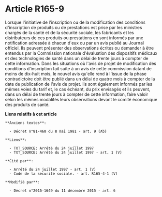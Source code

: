 # Article R165-9

Lorsque l'initiative de l'inscription ou de la modification des conditions d'inscription de produits ou de prestations est
prise par les ministres chargés de la santé et de la sécurité sociale, les fabricants et les distributeurs de ces produits ou
prestations en sont informés par une notification adressée à chacun d'eux ou par un avis publié au Journal officiel. Ils
peuvent présenter des observations écrites ou demander à être entendus par la Commission nationale d'évaluation des
dispositifs médicaux et des technologies de santé dans un délai de trente jours à compter de cette information. Dans les
situations où l'avis de projet de modification des conditions d'inscription fait suite à un avis de cette commission datant
de moins de dix-huit mois, le nouvel avis qu'elle rend à l'issue de la phase contradictoire doit être publié dans un délai de
quatre mois à compter de la date de publication de l'avis de projet. Ils sont également informés par les mêmes voies du tarif
et, le cas échéant, du prix envisagés et ils peuvent, dans un délai de trente jours à compter de cette information, faire
valoir selon les mêmes modalités leurs observations devant le comité économique des produits de santé.

**Liens relatifs à cet article**

	**Anciens textes**:

	  - Décret n°81-460 du 8 mai 1981 - art. 9 (Ab)

	**Liens**:

	  - TXT_SOURCE: Arrêté du 24 juillet 1997
	  - TXT_SOURCE: Arrêté du 24 juillet 1997 - art. 1 (V)

	**Cité par**:

	  - Arrêté du 24 juillet 1997 - art. 1 (V)
	  - Code de la sécurité sociale. - art. R165-4-1 (V)

	**Modifié par**:

	  - Décret n°2015-1649 du 11 décembre 2015 - art. 6
